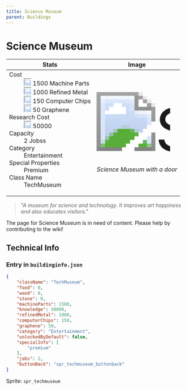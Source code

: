 ```yaml
---
title: Science Museum
parent: Buildings
---
```

# Science Museum

[//]: # (Pre-generated content)
<table><thead><tr><th>Stats</th><th>Image</th></tr></thead><tbody><tr><td><dl><dt>Cost</dt><dd><div class="resource-icon"><img style="object-position: -795px -761px;" src="https://tfe2-wiki.github.io/assets/sprites.png"></div> 1500 Machine Parts<br><div class="resource-icon"><img style="object-position: -795px -775px;" src="https://tfe2-wiki.github.io/assets/sprites.png"></div> 1000 Refined Metal<br><div class="resource-icon"><img style="object-position: -526px -523px;" src="https://tfe2-wiki.github.io/assets/sprites.png"></div> 150 Computer Chips<br><div class="resource-icon"><img style="object-position: -1009px -547px;" src="https://tfe2-wiki.github.io/assets/sprites.png"></div> 50 Graphene</dd><dt>Research Cost</dt><dd><div class="resource-icon"><img style="object-position: -268px -522px;" src="https://tfe2-wiki.github.io/assets/sprites.png"></div> 50000</dd><dt>Capacity</dt><dd>2 Jobss</dd><dt>Category</dt><dd>Entertainment</dd><dt>Special Properties</dt><dd>Premium</dd><dt>Class Name</dt><dd>TechMuseum</dd></dl></td><td><style>.building-image {width: 200px;height: 200px;overflow: hidden;position: relative;}.building-image img {image-rendering: pixelated;object-fit: none;transform: scale(10);transform-origin: left top;position: absolute;left: 0;top: 0;}.resource-image {width: 200px;height: 200px;overflow: hidden;position: relative;}.resource-image img {image-rendering: pixelated;object-fit: none;transform: scale(20);transform-origin: left top;position: absolute;left: 0;top: 0;}.building-icon {width: 20px;height: 20px;overflow: hidden;position: relative;display: inline-block;}.building-icon img {image-rendering: pixelated;object-fit: none;transform: scale(1);transform-origin: left top;position: absolute;left: 0;top: 0;}.resource-icon {width: 20px;height: 20px;overflow: hidden;position: relative;display: inline-block;}.resource-icon img {image-rendering: pixelated;object-fit: none;transform: scale(2);transform-origin: left top;position: absolute;left: 0;top: 0;}</style><div class="building-image"><img style="object-position: -646px -1003px;" src="https://tfe2-wiki.github.io/assets/sprites.png" alt="Science Museum Back"><img style="object-position: -841px -705px;" src="https://tfe2-wiki.github.io/assets/sprites.png" alt="Science Museum"></div><i>Science Museum with a door</i></td></tr></tbody></table><blockquote><i>"A museum for science and technology. It improves art happiness and also educates visitors."</i></blockquote>

The page for Science Museum is in need of content. Please help by contributing to the wiki!

## Technical Info
### Entry in `buildinginfo.json`

```json
{
    "className": "TechMuseum",
    "food": 0,
    "wood": 0,
    "stone": 0,
    "machineParts": 1500,
    "knowledge": 50000,
    "refinedMetal": 1000,
    "computerChips": 150,
    "graphene": 50,
    "category": "Entertainment",
    "unlockedByDefault": false,
    "specialInfo": [
        "premium"
    ],
    "jobs": 2,
    "buttonBack": "spr_techmuseum_buttonback"
}
```

Sprite: `spr_techmuseum`

